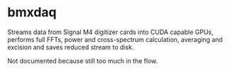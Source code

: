 # bmxdaq

Streams data from Signal M4 digitizer cards into CUDA capable GPUs, performs full FFTs, power and cross-spectrum calculation, averaging and excision and saves reduced stream to disk. 

Not documented because still too much in the flow.

